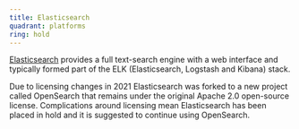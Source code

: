 ```yaml
---
title: Elasticsearch
quadrant: platforms
ring: hold
---
```


[Elasticsearch](https://www.elastic.co/elasticsearch/) provides a full text-search
engine with a web interface and typically formed part of the ELK
(Elasticsearch, Logstash and Kibana) stack.

Due to licensing changes in 2021 Elasticsearch was forked to a new project
called OpenSearch that remains under the original Apache 2.0 open-source license.
Complications around licensing mean Elasticsearch has been placed in hold and
it is suggested to continue using OpenSearch.
